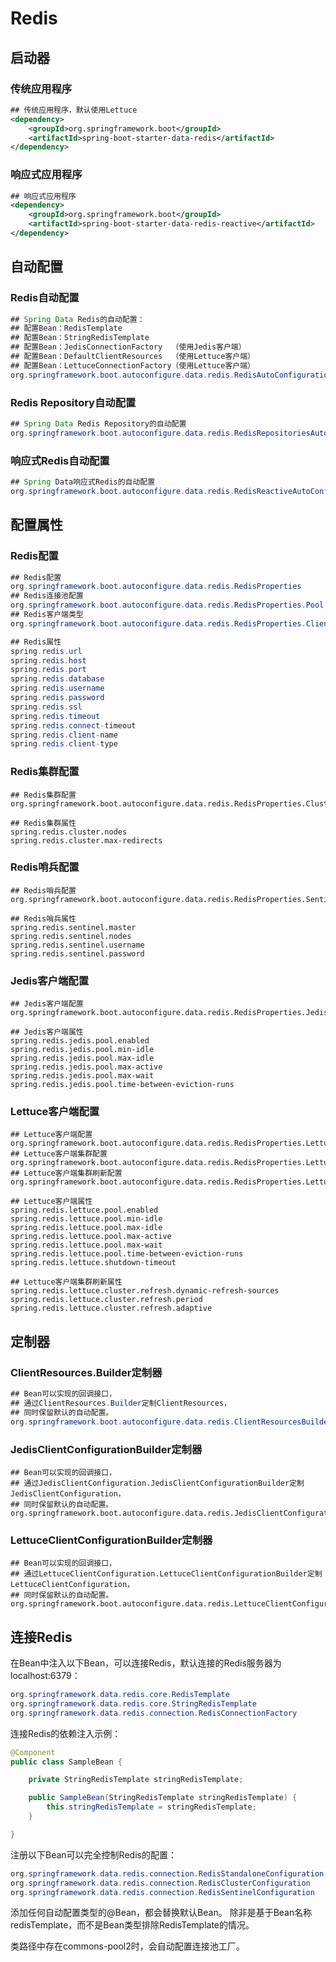 # Redis

## 启动器

### 传统应用程序

```xml
## 传统应用程序，默认使用Lettuce
<dependency>
    <groupId>org.springframework.boot</groupId>
    <artifactId>spring-boot-starter-data-redis</artifactId>
</dependency>
```

### 响应式应用程序

```xml
## 响应式应用程序
<dependency>
    <groupId>org.springframework.boot</groupId>
    <artifactId>spring-boot-starter-data-redis-reactive</artifactId>
</dependency>
```

## 自动配置

### Redis自动配置

```java
## Spring Data Redis的自动配置：
## 配置Bean：RedisTemplate
## 配置Bean：StringRedisTemplate
## 配置Bean：JedisConnectionFactory  （使用Jedis客户端）
## 配置Bean：DefaultClientResources  （使用Lettuce客户端）
## 配置Bean：LettuceConnectionFactory（使用Lettuce客户端）
org.springframework.boot.autoconfigure.data.redis.RedisAutoConfiguration
```

### Redis Repository自动配置

```java
## Spring Data Redis Repository的自动配置
org.springframework.boot.autoconfigure.data.redis.RedisRepositoriesAutoConfiguration
```

### 响应式Redis自动配置

```java
## Spring Data响应式Redis的自动配置
org.springframework.boot.autoconfigure.data.redis.RedisReactiveAutoConfiguration
```

## 配置属性

### Redis配置

```java
## Redis配置
org.springframework.boot.autoconfigure.data.redis.RedisProperties
## Redis连接池配置
org.springframework.boot.autoconfigure.data.redis.RedisProperties.Pool
## Redis客户端类型
org.springframework.boot.autoconfigure.data.redis.RedisProperties.ClientType

## Redis属性
spring.redis.url
spring.redis.host
spring.redis.port
spring.redis.database
spring.redis.username
spring.redis.password
spring.redis.ssl
spring.redis.timeout
spring.redis.connect-timeout
spring.redis.client-name
spring.redis.client-type
```

### Redis集群配置

```
## Redis集群配置
org.springframework.boot.autoconfigure.data.redis.RedisProperties.Cluster

## Redis集群属性
spring.redis.cluster.nodes
spring.redis.cluster.max-redirects
```

### Redis哨兵配置

```
## Redis哨兵配置
org.springframework.boot.autoconfigure.data.redis.RedisProperties.Sentinel

## Redis哨兵属性
spring.redis.sentinel.master
spring.redis.sentinel.nodes
spring.redis.sentinel.username
spring.redis.sentinel.password
```

### Jedis客户端配置

```
## Jedis客户端配置
org.springframework.boot.autoconfigure.data.redis.RedisProperties.Jedis

## Jedis客户端属性
spring.redis.jedis.pool.enabled
spring.redis.jedis.pool.min-idle
spring.redis.jedis.pool.max-idle
spring.redis.jedis.pool.max-active
spring.redis.jedis.pool.max-wait
spring.redis.jedis.pool.time-between-eviction-runs
```

### Lettuce客户端配置

```
## Lettuce客户端配置
org.springframework.boot.autoconfigure.data.redis.RedisProperties.Lettuce
## Lettuce客户端集群配置
org.springframework.boot.autoconfigure.data.redis.RedisProperties.Lettuce.Cluster
## Lettuce客户端集群刷新配置
org.springframework.boot.autoconfigure.data.redis.RedisProperties.Lettuce.Cluster.Refresh

## Lettuce客户端属性
spring.redis.lettuce.pool.enabled
spring.redis.lettuce.pool.min-idle
spring.redis.lettuce.pool.max-idle
spring.redis.lettuce.pool.max-active
spring.redis.lettuce.pool.max-wait
spring.redis.lettuce.pool.time-between-eviction-runs
spring.redis.lettuce.shutdown-timeout

## Lettuce客户端集群刷新属性
spring.redis.lettuce.cluster.refresh.dynamic-refresh-sources
spring.redis.lettuce.cluster.refresh.period
spring.redis.lettuce.cluster.refresh.adaptive
```

## 定制器

### ClientResources.Builder定制器

```java
## Bean可以实现的回调接口，
## 通过ClientResources.Builder定制ClientResources，
## 同时保留默认的自动配置。
org.springframework.boot.autoconfigure.data.redis.ClientResourcesBuilderCustomizer
```

### JedisClientConfigurationBuilder定制器

```
## Bean可以实现的回调接口，
## 通过JedisClientConfiguration.JedisClientConfigurationBuilder定制JedisClientConfiguration，
## 同时保留默认的自动配置。
org.springframework.boot.autoconfigure.data.redis.JedisClientConfigurationBuilderCustomizer
```

### LettuceClientConfigurationBuilder定制器

```
## Bean可以实现的回调接口，
## 通过LettuceClientConfiguration.LettuceClientConfigurationBuilder定制LettuceClientConfiguration，
## 同时保留默认的自动配置。
org.springframework.boot.autoconfigure.data.redis.LettuceClientConfigurationBuilderCustomizer
```

## 连接Redis

在Bean中注入以下Bean，可以连接Redis，默认连接的Redis服务器为localhost:6379：

```java
org.springframework.data.redis.core.RedisTemplate
org.springframework.data.redis.core.StringRedisTemplate
org.springframework.data.redis.connection.RedisConnectionFactory
```

连接Redis的依赖注入示例：

```java
@Component
public class SampleBean {

    private StringRedisTemplate stringRedisTemplate;

    public SampleBean(StringRedisTemplate stringRedisTemplate) {
        this.stringRedisTemplate = stringRedisTemplate;
    }

}
```

注册以下Bean可以完全控制Redis的配置：

```java
org.springframework.data.redis.connection.RedisStandaloneConfiguration
org.springframework.data.redis.connection.RedisClusterConfiguration
org.springframework.data.redis.connection.RedisSentinelConfiguration
```

添加任何自动配置类型的@Bean，都会替换默认Bean。
除非是基于Bean名称redisTemplate，而不是Bean类型排除RedisTemplate的情况。

类路径中存在commons-pool2时，会自动配置连接池工厂。




